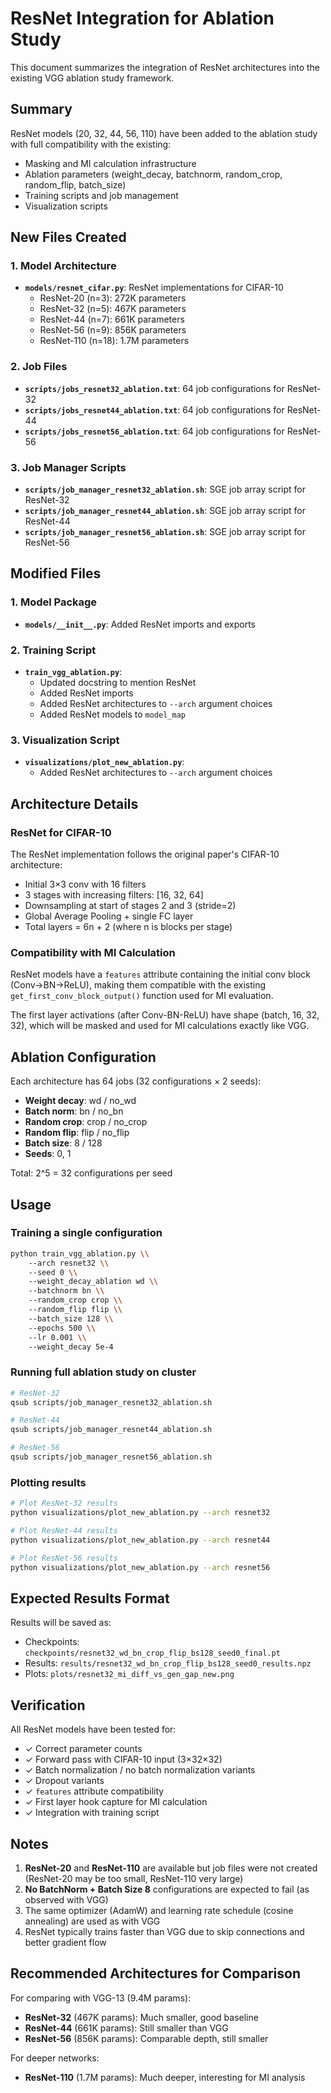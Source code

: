 # ResNet Integration for Ablation Study

This document summarizes the integration of ResNet architectures into the existing VGG ablation study framework.

## Summary

ResNet models (20, 32, 44, 56, 110) have been added to the ablation study with full compatibility with the existing:
- Masking and MI calculation infrastructure
- Ablation parameters (weight_decay, batchnorm, random_crop, random_flip, batch_size)
- Training scripts and job management
- Visualization scripts

## New Files Created

### 1. Model Architecture
- **`models/resnet_cifar.py`**: ResNet implementations for CIFAR-10
  - ResNet-20 (n=3): 272K parameters
  - ResNet-32 (n=5): 467K parameters
  - ResNet-44 (n=7): 661K parameters
  - ResNet-56 (n=9): 856K parameters
  - ResNet-110 (n=18): 1.7M parameters

### 2. Job Files
- **`scripts/jobs_resnet32_ablation.txt`**: 64 job configurations for ResNet-32
- **`scripts/jobs_resnet44_ablation.txt`**: 64 job configurations for ResNet-44
- **`scripts/jobs_resnet56_ablation.txt`**: 64 job configurations for ResNet-56

### 3. Job Manager Scripts
- **`scripts/job_manager_resnet32_ablation.sh`**: SGE job array script for ResNet-32
- **`scripts/job_manager_resnet44_ablation.sh`**: SGE job array script for ResNet-44
- **`scripts/job_manager_resnet56_ablation.sh`**: SGE job array script for ResNet-56

## Modified Files

### 1. Model Package
- **`models/__init__.py`**: Added ResNet imports and exports

### 2. Training Script
- **`train_vgg_ablation.py`**:
  - Updated docstring to mention ResNet
  - Added ResNet imports
  - Added ResNet architectures to `--arch` argument choices
  - Added ResNet models to `model_map`

### 3. Visualization Script
- **`visualizations/plot_new_ablation.py`**:
  - Added ResNet architectures to `--arch` argument choices

## Architecture Details

### ResNet for CIFAR-10
The ResNet implementation follows the original paper's CIFAR-10 architecture:
- Initial 3×3 conv with 16 filters
- 3 stages with increasing filters: [16, 32, 64]
- Downsampling at start of stages 2 and 3 (stride=2)
- Global Average Pooling + single FC layer
- Total layers = 6n + 2 (where n is blocks per stage)

### Compatibility with MI Calculation
ResNet models have a `features` attribute containing the initial conv block (Conv->BN->ReLU), making them compatible with the existing `get_first_conv_block_output()` function used for MI evaluation.

The first layer activations (after Conv-BN-ReLU) have shape (batch, 16, 32, 32), which will be masked and used for MI calculations exactly like VGG.

## Ablation Configuration

Each architecture has 64 jobs (32 configurations × 2 seeds):
- **Weight decay**: wd / no_wd
- **Batch norm**: bn / no_bn
- **Random crop**: crop / no_crop
- **Random flip**: flip / no_flip
- **Batch size**: 8 / 128
- **Seeds**: 0, 1

Total: 2^5 = 32 configurations per seed

## Usage

### Training a single configuration
```bash
python train_vgg_ablation.py \\
    --arch resnet32 \\
    --seed 0 \\
    --weight_decay_ablation wd \\
    --batchnorm bn \\
    --random_crop crop \\
    --random_flip flip \\
    --batch_size 128 \\
    --epochs 500 \\
    --lr 0.001 \\
    --weight_decay 5e-4
```

### Running full ablation study on cluster
```bash
# ResNet-32
qsub scripts/job_manager_resnet32_ablation.sh

# ResNet-44
qsub scripts/job_manager_resnet44_ablation.sh

# ResNet-56
qsub scripts/job_manager_resnet56_ablation.sh
```

### Plotting results
```bash
# Plot ResNet-32 results
python visualizations/plot_new_ablation.py --arch resnet32

# Plot ResNet-44 results
python visualizations/plot_new_ablation.py --arch resnet44

# Plot ResNet-56 results
python visualizations/plot_new_ablation.py --arch resnet56
```

## Expected Results Format

Results will be saved as:
- Checkpoints: `checkpoints/resnet32_wd_bn_crop_flip_bs128_seed0_final.pt`
- Results: `results/resnet32_wd_bn_crop_flip_bs128_seed0_results.npz`
- Plots: `plots/resnet32_mi_diff_vs_gen_gap_new.png`

## Verification

All ResNet models have been tested for:
- ✓ Correct parameter counts
- ✓ Forward pass with CIFAR-10 input (3×32×32)
- ✓ Batch normalization / no batch normalization variants
- ✓ Dropout variants
- ✓ `features` attribute compatibility
- ✓ First layer hook capture for MI calculation
- ✓ Integration with training script

## Notes

1. **ResNet-20** and **ResNet-110** are available but job files were not created (ResNet-20 may be too small, ResNet-110 very large)
2. **No BatchNorm + Batch Size 8** configurations are expected to fail (as observed with VGG)
3. The same optimizer (AdamW) and learning rate schedule (cosine annealing) are used as with VGG
4. ResNet typically trains faster than VGG due to skip connections and better gradient flow

## Recommended Architectures for Comparison

For comparing with VGG-13 (9.4M params):
- **ResNet-32** (467K params): Much smaller, good baseline
- **ResNet-44** (661K params): Still smaller than VGG
- **ResNet-56** (856K params): Comparable depth, still smaller

For deeper networks:
- **ResNet-110** (1.7M params): Much deeper, interesting for MI analysis
